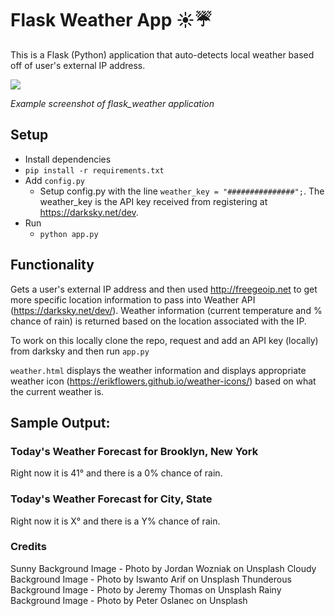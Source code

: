 # Flask Weather App ☀️☔️

This is a Flask (Python) application that auto-detects local weather based off of user's external IP address.

<img src="https://raw.githubusercontent.com/M0nica/flask_weather/master/static/nyc_weather_screenshot.png">

*Example screenshot of flask_weather application*

## Setup

- Install dependencies
 - `pip install -r requirements.txt`
- Add `config.py`
  - Setup config.py with the line `weather_key = "###############";`. The weather_key is the API key received from registering at https://darksky.net/dev.
- Run  
  - `python app.py` 

## Functionality


Gets a user's external IP address and then used http://freegeoip.net to get more specific location information to pass into Weather API (https://darksky.net/dev/). Weather information (current temperature and % chance of rain) is returned based on the location associated with the IP.


To work on this locally clone the repo, request and add an API key (locally) from darksky and then run `app.py`



`weather.html` displays the weather information and displays appropriate weather icon (https://erikflowers.github.io/weather-icons/) based on what the current weather is.

## Sample Output:

### Today's Weather Forecast for Brooklyn, New York
Right now it is 41° and there is a 0% chance of rain.

### Today's Weather Forecast for City, State
Right now it is X° and there is a Y% chance of rain.

### Credits
Sunny Background Image - Photo by Jordan Wozniak on Unsplash
Cloudy Background Image - Photo by Iswanto Arif on Unsplash
Thunderous Background Image - Photo by Jeremy Thomas on Unsplash
Rainy Background Image - Photo by Peter Oslanec on Unsplash